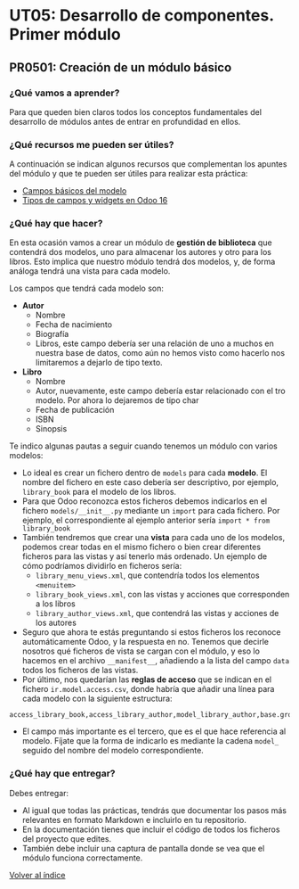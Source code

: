 # UT05: Desarrollo de componentes. Primer módulo

## PR0501: Creación de un módulo básico

### ¿Qué vamos a aprender?

Para que queden bien claros todos los conceptos fundamentales del desarrollo de módulos antes de entrar en profundidad en ellos.

### ¿Qué recursos me pueden ser útiles?

A continuación se indican algunos recursos que complementan los apuntes del módulo y que te pueden ser útiles para realizar esta práctica:

- [Campos básicos del modelo](https://www.odoo.com/documentation/16.0/es/developer/reference/backend/orm.html#basic-fields)
- [Tipos de campos y widgets en Odoo 16](https://www.cybrosys.com/blog/field-types-and-widgets-in-odoo-16)


### ¿Qué hay que hacer?

En esta ocasión vamos a crear un módulo de **gestión de biblioteca** que contendrá dos modelos, uno para almacenar los autores y otro para los libros. Esto implica que nuestro módulo tendrá dos modelos, y, de forma análoga tendrá una vista para cada modelo. 

Los campos que tendrá cada modelo son:

- **Autor**
   - Nombre
   - Fecha de nacimiento
   - Biografía
   - Libros, este campo debería ser una relación de uno a muchos en nuestra base de datos, como aún no hemos visto como hacerlo nos limitaremos a dejarlo de tipo texto.
- **Libro**
  - Nombre
  - Autor, nuevamente, este campo debería estar relacionado con el tro modelo. Por ahora lo dejaremos de tipo char
  - Fecha de publicación
  - ISBN
  - Sinopsis

Te indico algunas pautas a seguir cuando tenemos un módulo con varios modelos:

- Lo ideal es crear un fichero dentro de `models` para cada **modelo**. El nombre del fichero en este caso debería ser descriptivo, por ejemplo, `library_book` para el modelo de los libros.
- Para que Odoo reconozca estos ficheros debemos indicarlos en el fichero `models/__init__.py` mediante un `import` para cada fichero. Por ejemplo, el correspondiente al ejemplo anterior sería `import * from library_book`
- También tendremos que crear una **vista** para cada uno de los modelos, podemos crear todas en el mismo fichero o bien crear diferentes ficheros para las vistas y así tenerlo más ordenado. Un ejemplo de cómo podríamos dividirlo en ficheros sería:
  - `library_menu_views.xml`, que contendría todos los elementos `<menuitem>`
  - `library_book_views.xml`, con las vistas y acciones que corresponden a los libros
  - `library_author_views.xml`, que contendrá las vistas y acciones de los autores
- Seguro que ahora te estás preguntando si estos ficheros los reconoce automáticamente Odoo, y la respuesta en no. Tenemos que decirle nosotros qué ficheros de vista se cargan con el módulo, y eso lo hacemos en el archivo `__manifest__`, añadiendo a la lista del campo `data` todos los ficheros de las vistas.
- Por último, nos quedarían las **reglas de acceso** que se indican en el fichero `ir.model.access.csv`, donde habría que añadir una línea para cada modelo con la siguiente estructura:

```csv
access_library_book,access_library_author,model_library_author,base.group_user,1,1,1,1
```

- El campo más importante es el tercero, que es el que hace referencia al modelo. Fíjate que la forma de indicarlo es mediante la cadena `model_` seguido del nombre del modelo correspondiente.



### ¿Qué hay que entregar?

Debes entregar:

- Al igual que todas las prácticas, tendrás que documentar los pasos más relevantes en formato Markdown e incluirlo en tu repositorio.
- En la documentación tienes que incluir el código de todos los ficheros del proyecto que edites.
- También debe incluir una captura de pantalla donde se vea que el módulo funciona correctamente.


[Volver al índice](../index.html)